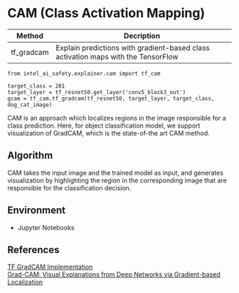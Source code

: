 # CAM (Class Activation Mapping)

| Method   | Decription                                                                                                 |
|------------|------------------------------------------------------------------------------------------------------------|
| tf_gradcam | Explain predictions with gradient-based class activation maps with the  TensorFlow|


```python3
from intel_ai_safety.explainer.cam import tf_cam

target_class = 281
target_layer = tf_resnet50.get_layer('conv5_block3_out')
gcam = tf_cam.tf_gradcam(tf_resnet50, target_layer, target_class, dog_cat_image)

```

CAM is an approach which localizes regions in the image responsible for a class prediction. 
Here, for object classification model, we support visualization of GradCAM, which is the state-of-the art CAM method. 

## Algorithm
CAM takes the input image and the trained model as input, and generates visualization by highlighting
the region in the corresponding image that are responsible for the classification decision.

## Environment
- Jupyter Notebooks


## References
[TF GradCAM Implementation](https://github.com/ismailuddin/gradcam-tensorflow-2/blob/master/notebooks/GradCam.ipynb)<br>
[Grad-CAM: Visual Explanations from Deep Networks via Gradient-based Localization](https://arxiv.org/abs/1610.02391) 
